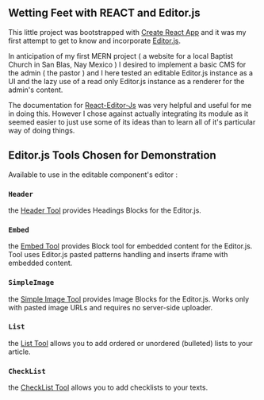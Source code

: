 ## Wetting Feet with REACT and Editor.js

This little project was bootstrapped with [Create React App](https://github.com/facebook/create-react-app) and
it was my first attempt to get to know and incorporate [Editor.js](https://github.com/codex-team/editor.js).

In anticipation of my first MERN project ( a website for a local Baptist Church in San Blas, Nay Mexico ) I desired
to implement a basic CMS for the admin ( the pastor ) and I here tested an editable Editor.js instance as a UI and
the lazy use of a read only Editor.js instance as a renderer for the admin's content.

The documentation for [React-Editor-Js](https://www.npmjs.com/package/react-editor-js) was very helpful and useful for
me in doing this. However I chose against actually integrating its module as it seemed easier to just use some of its
ideas than to learn all of it's particular way of doing things.

## Editor.js Tools Chosen for Demonstration

Available to use in the editable component's editor :

### `Header`

the [Header Tool](https://github.com/editor-js/header#heading-tool) provides Headings Blocks for the Editor.js.

### `Embed`

the [Embed Tool](https://github.com/editor-js/embed) provides Block tool for embedded content for the Editor.js. Tool uses Editor.js pasted patterns handling and inserts iframe with embedded content.

### `SimpleImage`

the [Simple Image Tool](https://github.com/editor-js/simple-image) provides Image Blocks for the Editor.js. Works only with pasted image URLs and requires no server-side uploader.

### `List`

the [List Tool](https://github.com/editor-js/list) allows you to add ordered or unordered (bulleted) lists to your article.

### `CheckList`

the [CheckList Tool](https://github.com/editor-js/checklist) allows you to add checklists to your texts.
